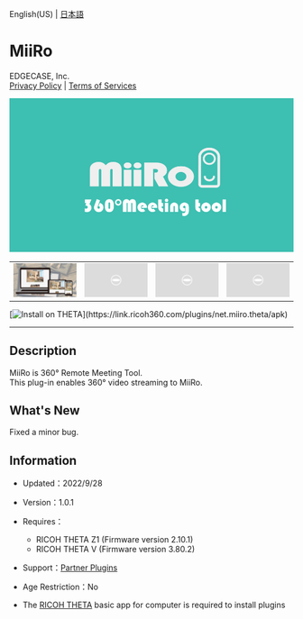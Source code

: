 English(US) | [日本語](README.ja.md)

# MiiRo
EDGECASE, Inc.  
[Privacy Policy](../../README.md#privacy-policy) | [Terms of Services](../../README.md#terms-of-services)

<div align="center">
 <img src="1.png">

 <table>
  <tr>
   <td><img src="2.png"></td>
   <td><img src="../../resources/common/img/noimg.png"></td>
   <td><img src="../../resources/common/img/noimg.png"></td>
   <td><img src="../../resources/common/img/noimg.png"></td>
  </tr>
 </table>
</div>

[![Install on THETA](https://assets.ricoh360.com/image/upload/v1/front/theta/install-button.svg?)](https://link.ricoh360.com/plugins/net.miiro.theta/apk)

***

## Description
MiiRo is 360° Remote Meeting Tool.  
This plug-in enables 360° video streaming to MiiRo.  
  
## What's New
Fixed a minor bug.

## Information
  * Updated：2022/9/28
  * Version：1.0.1
  * Requires：
    * RICOH THETA Z1 (Firmware version 2.10.1)
    * RICOH THETA V (Firmware version 3.80.2)
  * Support：[Partner Plugins](https://www.edgecase.jp/products/miiro/plug-in_en)
  * Age Restriction：No

* The [RICOH THETA](https://theta360.com/ja/about/application/pc.html#app-detail-01) basic app for computer is required to install plugins
